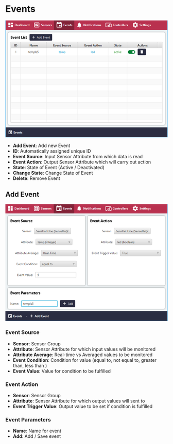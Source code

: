 # Events

![Screenshot](images/events-overview-1.png)

- **Add Event**: Add new Event
- **ID**: Automatically assigned unique ID
- **Event Source**: Input Sensor Attribute from which data is read
- **Event Action**: Output Sensor Attribute which will carry out action
- **State**: State of Event (Active / Deactivated)
- **Change State**: Change State of Event
- **Delete**: Remove Event


## Add Event
![Screenshot](images/events-overview-2.png)

### Event Source
- **Sensor**: Sensor Group
- **Attribute**: Sensor Attribute for which input values will be monitored
- **Attribute Average**: Real-time vs Averaged values to be monitored
- **Event Condition**: Condition for value (equal to, not equal to, greater than, less than )
- **Event Value**: Value for condition to be fulfilled


### Event Action
- **Sensor**: Sensor Group
- **Attribute**: Sensor Attribute for which output values will sent to
- **Event Trigger Value**: Output value to be set if condition is fulfilled



### Event Parameters
- **Name**: Name for event
- **Add**: Add / Save event

